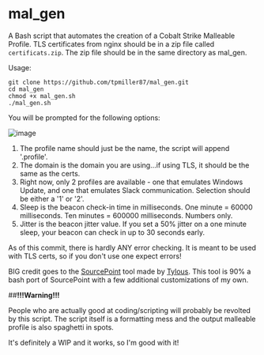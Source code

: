 # mal_gen
A Bash script that automates the creation of a Cobalt Strike Malleable Profile. TLS certificates from nginx should be in a zip file called `certificats.zip`. The zip file should be in the same directory as mal_gen.

Usage:
```
git clone https://github.com/tpmiller87/mal_gen.git
cd mal_gen
chmod +x mal_gen.sh
./mal_gen.sh
```

You will be prompted for the following options:

![image](https://github.com/tpmiller87/mal_gen/assets/15959707/69d1422d-f239-427f-b995-d6b8fda0f2d2)

1. The profile name should just be the name, the script will append '.profile'.
2. The domain is the domain you are using...if using TLS, it should be the same as the certs.
3. Right now, only 2 profiles are available - one that emulates Windows Update, and one that emulates Slack communication. Selection should be either a '1' or '2'.
4. Sleep is the beacon check-in time in milliseconds. One minute = 60000 milliseconds. Ten minutes = 600000 milliseconds. Numbers only.
5. Jitter is the beacon jitter value. If you set a 50% jitter on a one minute sleep, your beacon can check in up to 30 seconds early.

As of this commit, there is hardly ANY error checking. It is meant to be used with TLS certs, so if you don't use one expect errors!

BIG credit goes to the [SourcePoint](https://github.com/Tylous/SourcePoint) tool made by [Tylous](https://github.com/Tylous).
This tool is 90% a bash port of SourcePoint with a few additional customizations of my own.

##**!!!Warning!!!**

People who are actually good at coding/scripting will probably be revolted by this script. The script itself is a formatting mess and the output malleable profile is also spaghetti in spots.

It's definitely a WIP and it works, so I'm good with it!
